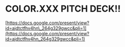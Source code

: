 <!--
id: 4065517743
link: http://tumblr.atmos.org/post/4065517743/color-xxx-pitch-deck
slug: color-xxx-pitch-deck
date: Thu Mar 24 2011 09:48:21 GMT-0700 (PDT)
publish: 2011-03-024
tags: 
title: COLOR.XXX PITCH DECK!!
-->


COLOR.XXX PITCH DECK!!
======================

[https://docs.google.com/present/view?id=ajdtctfhv4hn\_264g329gwcc&pli=1](https://docs.google.com/present/view?id=ajdtctfhv4hn_264g329gwcc&pli=1)

